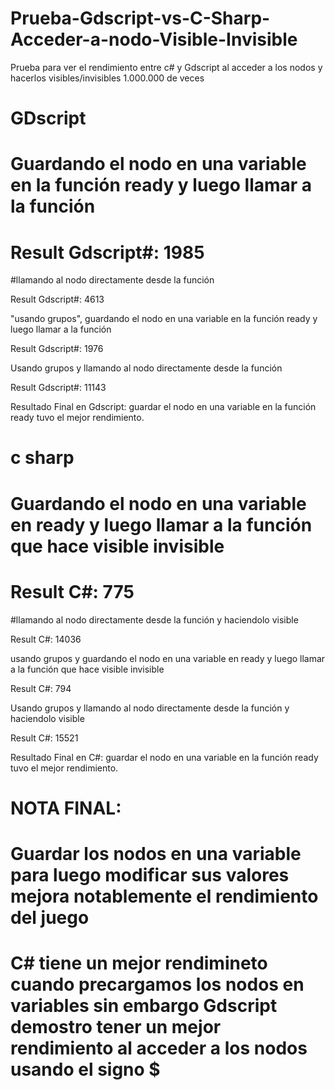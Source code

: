 # Prueba-Gdscript-vs-C-Sharp-Acceder-a-nodo-Visible-Invisible
Prueba para ver el rendimiento entre c# y Gdscript al acceder a los nodos y hacerlos visibles/invisibles
1.000.000 de veces 


# GDscript 
# Guardando el nodo en una variable en la función ready y luego llamar a la función

# Result Gdscript#: 1985

#llamando al nodo directamente desde la función

Result Gdscript#: 4613

"usando grupos", guardando el nodo en una variable en la función ready y luego llamar a la función

Result Gdscript#: 1976

Usando grupos y llamando al nodo directamente desde la función

Result Gdscript#: 11143

Resultado Final en Gdscript: guardar el nodo en una variable en la función ready tuvo el mejor rendimiento.


# c sharp
# Guardando el nodo en una variable en ready y luego llamar a la función que hace visible invisible

# Result C#: 775

#llamando al nodo directamente desde la función y haciendolo visible

Result C#: 14036

usando grupos y guardando el nodo en una variable en ready y luego llamar a la función que hace visible invisible

Result C#: 794

Usando grupos y llamando al nodo directamente desde la función y haciendolo visible

Result C#: 15521

Resultado Final en C#: guardar el nodo en una variable en la función ready tuvo el mejor rendimiento.


# NOTA FINAL:
# Guardar los nodos en una variable para luego modificar sus valores mejora notablemente el rendimiento del juego
# C# tiene un mejor rendimineto cuando precargamos los nodos en variables sin embargo Gdscript demostro tener un mejor rendimiento al acceder a los nodos usando el signo $








